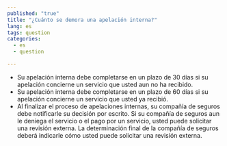 ```yaml
---
published: "true"
title: "¿Cuánto se demora una apelación interna?"
lang: es
tags: question
categories: 
  - es
  - question

---
```


* Su apelación interna debe completarse en un plazo de 30 días si su apelación concierne un servicio que usted aun no ha recibido.
* Su apelación interna debe completarse en un plazo de 60 días si su apelación concierne un servicio que usted ya recibió.
* Al finalizar el proceso de apelaciones internas, su compañía de seguros debe notificarle su decisión por escrito. Si su compañía de seguros aun le deniega el servicio o el pago por un servicio, usted puede solicitar una revisión externa. La determinación final de la compañía de seguros deberá indicarle cómo usted puede solicitar una revisión externa.
